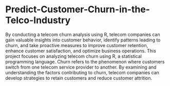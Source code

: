 # Predict-Customer-Churn-in-the-Telco-Industry
By conducting a telecom churn analysis using R, telecom companies can gain valuable insights into customer behavior, identify patterns leading to churn, and take proactive measures to improve customer retention, enhance customer satisfaction, and optimize business operations. This project focuses on analyzing telecom churn using R, a statistical programming language. Churn refers to the phenomenon where customers switch from one telecom service provider to another. By examining and understanding the factors contributing to churn, telecom companies can develop strategies to retain customers and reduce customer attrition.
